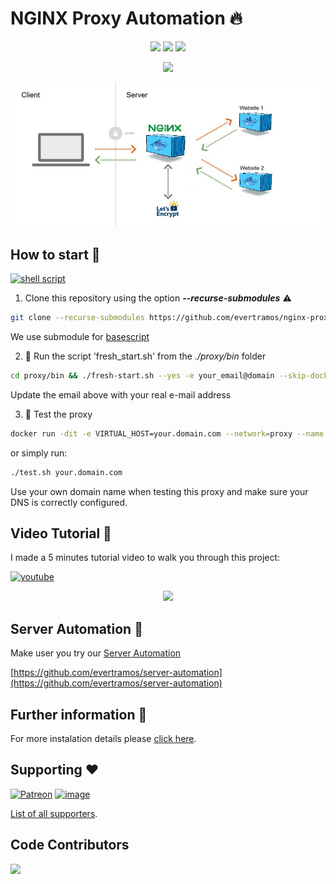 
# NGINX Proxy Automation 🔥

<p align="center">
   <a target="_blank" href="https://docs.docker.com/"><img src="https://img.shields.io/badge/Docker-2CA5E0?style=for-the-badge&logo=docker&logoColor=white" /></a>
   <a target="_blank" href="https://docs.nginx.com/"><img src="https://img.shields.io/badge/Nginx-009639?style=for-the-badge&logo=nginx&logoColor=white" /></a>
   <a target="_blank" href="https://developer.wordpress.org/"><img src="https://img.shields.io/badge/Wordpress-21759B?style=for-the-badge&logo=wordpress&logoColor=white" /></a>
</p>
<p align="center">
   <a target="_blank" href="https://letsencrypt.org/docs/"><img src="https://img.shields.io/badge/Secured_by-Let's_Encrypt-blue.svg?logo=let%E2%80%99s-encrypt" /></a>
</p>

<p align="center">
   <img src="https://github.com/evertramos/images/raw/master/webproxy.jpg" />
</p>

## How to start 🔰
[![shell script](https://img.shields.io/badge/Shell_Script-121011?style=for-the-badge&logo=gnu-bash&logoColor=white)](https://github.com/evertramos)


1. Clone this repository using the option **_--recurse-submodules_** ⚠️

```bash
git clone --recurse-submodules https://github.com/evertramos/nginx-proxy-automation.git proxy 
```

We use submodule for [basescript](https://github.com/evertramos/basescript)

2. 🚀 Run the script 'fresh_start.sh' from the _./proxy/bin_ folder
   
```bash
cd proxy/bin && ./fresh-start.sh --yes -e your_email@domain --skip-docker-image-check
```

Update the email above with your real e-mail address

3. 🧪 Test the proxy

```bash
docker run -dit -e VIRTUAL_HOST=your.domain.com --network=proxy --name test-web httpd:alpine
```
or simply run:
```bash
./test.sh your.domain.com
```

Use your own domain name when testing this proxy and make sure your DNS is correctly configured.

## Video Tutorial 🎥

I made a 5 minutes tutorial video to walk you through this project:

[![youtube](https://img.shields.io/badge/YouTube-FF0000?style=for-the-badge&logo=youtube&logoColor=white)](https://www.youtube.com/watch?v=E9BtHVr_v9I)

<p align="center">
   <a target="_blank" href="https://www.youtube.com/watch?v=E9BtHVr_v9I"><img src="https://img.youtube.com/vi/E9BtHVr_v9I/0.jpg" /></a>
</p>

## Server Automation 🚀

Make user you try our [Server Automation](https://github.com/evertramos/server-automation)

[https://github.com/evertramos/server-automation](https://github.com/evertramos/server-automation)

## Further information 📓

For more instalation details please [click here](/docs/).

## Supporting ♥️
[![Patreon](https://img.shields.io/badge/Patreon-F96854?style=for-the-badge&logo=patreon&logoColor=white)](https://www.patreon.com/evertramos)
[![image](https://img.shields.io/badge/picpay-21C25E?style=for-the-badge&logo=picpay&logoColor=white)](https://picpay.me/evert.ramos)

[List of all supporters](https://github.com/evertramos/evertramos/blob/main/pages/supporters.md).

## Code Contributors

[<img src="https://opencollective.com/nginx-proxy-automation/contributors.svg?width=890&button=false" />](https://opencollective.com/nginx-proxy-automation)
